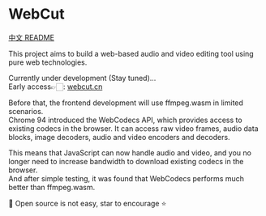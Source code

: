 # WebCut

[中文 README](README-zh.md)

This project aims to build a web-based audio and video editing tool using pure web technologies.

Currently under development (Stay tuned)...  
Early access👉🏻: [webcut.cn](https://webcut.cn)

Before that, the frontend development will use ffmpeg.wasm in limited scenarios.  
Chrome 94 introduced the WebCodecs API, which provides access to existing codecs in the browser. It can access raw video frames, audio data blocks, image decoders, audio and video encoders and decoders.

This means that JavaScript can now handle audio and video, and you no longer need to increase bandwidth to download existing codecs in the browser.  
And after simple testing, it was found that WebCodecs performs much better than ffmpeg.wasm.

🌸 Open source is not easy, star to encourage ⭐️
